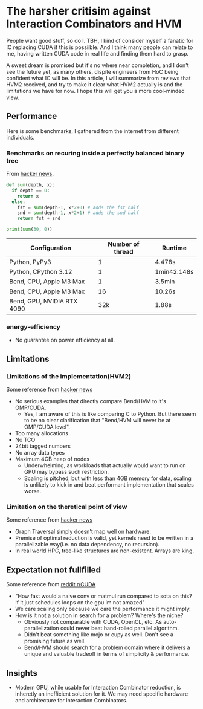 # The harsher critisim against Interaction Combinators and HVM

People want good stuff, so do I. TBH, I kind of consider myself a fanatic for IC replacing CUDA if this is possiible. And I think many people can relate to me, having written CUDA code in real life and finding them hard to grasp.

A sweet dream is promised but it's no where near completion, and I don't see the future yet, as many others, dispite engineers from HoC being confident what IC will be. 
In this article, I will summarize from reviews that HVM2 received, and try to make it clear what HVM2 actually is and the limitations we have for now. I hope this will get you a more cool-minded view.

## Performance

Here is some benchmarks, I gathered from the internet from different individuals.

### Benchmarks on recuring inside a perfectly balanced binary tree

From [hacker news](https://news.ycombinator.com/item?id=40392233). 
```python
def sum(depth, x):
  if depth == 0:
    return x
  else:
    fst = sum(depth-1, x*2+0) # adds the fst half
    snd = sum(depth-1, x*2+1) # adds the snd half
    return fst + snd

print(sum(30, 0))
```

| Configuration | Number of thread | Runtime | 
| - | - | - |
| Python, PyPy3 | 1 | 4.478s |
| Python, CPython 3.12 | 1 | 1min42.148s |
| Bend, CPU, Apple M3 Max | 1 | 3.5min |
| Bend, CPU, Apple M3 Max | 16 | 10.26s |
| Bend, GPU, NVIDIA RTX 4090 | 32k | 1.88s |

### energy-efficiency
- No guarantee on power efficiency at all.

## Limitations
### Limitations of the implementation(HVM2)

Some reference from [hacker news](https://news.ycombinator.com/item?id=40390287)
- No serious examples that directly compare Bend/HVM to  it's OMP/CUDA.
  - Yes, I am aware of this is like comparing C to Python. But there seem to be no clear clarification that "Bend/HVM will never be at OMP/CUDA level".
- Too many allocations
- No TCO
- 24bit tagged numbers
- No array data types
- Maximum 4GB heap of nodes
  - Underwhelming, as workloads that actually would want to run on GPU may bypass such restriction.
  - Scaling is pitched, but with less than 4GB memory for data, scaling is unlikely to kick in and beat performant implementation that scales worse.

### Limitation on the theretical point of view

Some reference from  [hacker news](https://news.ycombinator.com/item?id=40394814)

- Graph Traversal simply doesn't map well on hardware.
- Premise of optimal reduction is valid, yet kernels need to be written in a parallelizable way(i.e. no data dependency, no recursion).
- In real world HPC, tree-like structures are non-existent. Arrays are king.

## Expectation not fullfilled
Some reference from [reddit r/CUDA](https://www.reddit.com/r/CUDA/comments/1cu5oce/comment/l4gngzc/?utm_source=share&utm_medium=web3x&utm_name=web3xcss&utm_term=1&utm_content=share_button)
- "How fast would a naive conv or matmul run compared to sota on this? If it just schedules loops on the gpu im not amazed"
- We care scaling only because we care the performance it might imply.
- How is it not a solution in search for a problem? Where's the niche?
  - Obviously not comparable with CUDA, OpenCL, etc. As auto-parallelization could never beat hand-rolled parallel algorithm.
  - Didn't beat something like mojo or cupy as well. Don't see a promising future as well.
  - Bend/HVM should search for a problem domain where it delivers a unique and valuable tradeoff in terms of simplicity & performance.


## Insights
- Modern GPU, while usable for Interaction Combinator reduction, is inheretly an inefficient solution for it. We may need specific hardware and architecture for Interaction Combinators.

